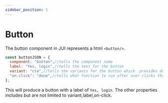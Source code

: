 ```yaml
---
sidebar_position: 1
---
```


# Button

The button component in JUI represents a html `<button/>`.

```js title="buttonJSON.js"
const buttonJSON = {
  component: "button",//tells the component name
  label: "Yes, login",//tells the text for the button
  variant: "cta",//tells the variants for the button which  provides default styles
  "on-click": "done",//tells what function to run after user clicks the button
};
```
This will produce a button with a label of `Yes, login`. The other properties includes but are not limited to variant,label,on-click.
<!-- > **_NOTE:_**  The on-<events> is the syntax for invoking the commands in the controllers. -->

